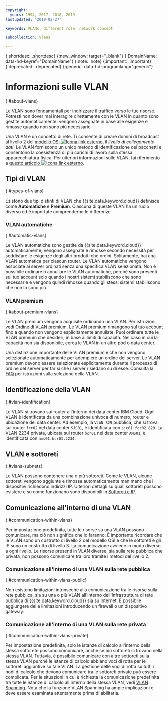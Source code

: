 ```yaml
---
copyright:
  years: 1994, 2017, 2018, 2019
lastupdated: "2019-02-27"

keywords: VLANs, different role, network concept

subcollection: vlans

---
```


{:shortdesc: .shortdesc}
{:new_window: target="_blank"}
{:DomainName: data-hd-keyref="DomainName"}
{:note: .note}
{:important: .important}
{:deprecated: .deprecated}
{:generic: data-hd-programlang="generic"}

# Informazioni sulle VLAN
{:#about-vlans}

Le VLAN sono fondamentali per indirizzare il traffico verso le tue risorse. Potresti non dover mai interagire direttamente con le VLAN in quanto sono gestite automaticamente: vengono assegnate in base alle esigenze e rimosse quando non sono più necessarie.

Una VLAN è un concetto di rete. Ti consente di creare domini di broadcast al livello 2 del [modello OSI ![Icona link esterno](../../icons/launch-glyph.svg "Icona link esterno")](https://en.wikipedia.org/wiki/OSI_model), il _livello di collegamento dati_. Le VLAN forniscono un unico metodo di identificazione dei pacchetti e consentono la coesistenza di più carichi di lavoro sulla stessa
apparecchiatura fisica. Per ulteriori informazioni sulle VLAN, fai riferimento a [questo articolo ![Icona link esterno](../../icons/launch-glyph.svg "Icona link esterno")](https://en.wikipedia.org/wiki/Virtual_LAN).

## Tipi di VLAN
{:#types-of-vlans}

Esistono due tipi distinti di VLAN che {{site.data.keyword.cloud}} definisce come **Automatiche** e **Premium**. Ciascuna di queste VLAN ha un ruolo diverso ed è importate comprenderne le differenze.

### VLAN automatiche
{:#automatic-vlans}

Le VLAN automatiche sono gestite da {{site.data.keyword.cloud}} automaticamente; vengono assegnate e rimosse secondo necessità per soddisfare le esigenze degli altri prodotti che ordini. Solitamente, hai una VLAN automatica per ciascun router. Le VLAN automatiche vengono associate ai server ordinati senza una specifica VLAN selezionata. Non è possibile ordinare o annullare le VLAN automatiche, perché sono presenti sul tuo account solo quando i nostri sistemi stabiliscono che sono necessarie e vengono quindi rimosse quando gli stessi sistemi stabiliscono che non lo sono più.

### VLAN premium
{:#about-premium-vlans}

Le VLAN premium vengono acquisite ordinando una VLAN. Per istruzioni, vedi [Ordine di VLAN premium](/docs/infrastructure/vlans?topic=vlans-ordering-premium-vlans). Le VLAN premium rimangono sul tuo account fino a quando non vengono esplicitamente annullate. Puoi ordinare tutte le VLAN premium che desideri, in base ai limiti di capacità. Nel caso in cui la capacità non sia disponibile, cerca le VLAN in un altro pod o data center.

Una distinzione importante delle VLAN premium è che non vengono selezionate automaticamente per adempiere un ordine del server. Le VLAN premium devono essere selezionate esplicitamente durante il processo di ordine del server per far sì che i server risiedano su di esse. Consulta la [FAQ](/docs/infrastructure/vlans?topic=vlans-vlans-faqs#is-there-a-way-to-specify-which-vlan-i-want-to-use-for-my-device-when-i-order-it-) per istruzioni sulla selezione della VLAN.


## Identificazione della VLAN
{:#vlan-identification}

Le VLAN si trovano sui router all'interno dei data center IBM Cloud. Ogni VLAN è identificata da una combinazione univoca di numero, router e ubicazione del data center. Ad esempio, la `VLAN 829` pubblica, che si trova sul router `fcr02` nel data center `SJC01`, è identificata con `sjc01.fcr02.829`. La VLAN 2234 privata, ubicata sul router `bcr01` nel data center `AMS01`, è identificata con `ams01.bcr01.2234`.


## VLAN e sottoreti
{:#vlans-subnets}

Le VLAN possono contenere una o più sottoreti. Come le VLAN, alcune sottoreti vengono aggiunte e rimosse automaticamente man mano che i dispositivi richiedono indirizzi IP. Ulteriori dettagli su quali sottoreti possono esistere e su come funzionano sono disponibili in [Sottoreti e IP](/docs/infrastructure/subnets?topic=subnets-getting-started-subnets-ips).


## Comunicazione all'interno di una VLAN
{:#communication-within-vlans}

Per impostazione predefinita, tutte le risorse su una VLAN possono comunicare, ma ciò non significa che lo faranno. È importante ricordare che le VLAN sono un costrutto di livello 2 del modello OSI e che le sottoreti e gli IP sono un costrutto di livello 3. La comunicazione avviene in modo diverso a ogni livello. Le risorse presenti in VLAN diverse, sia sulla rete pubblica che privata, non possono comunicare tra loro tramite i metodi del livello 2.

### Comunicazione all'interno di una VLAN sulla rete pubblica
{:#communication-within-vlans-public}

Non esistono limitazioni intrinseche alla comunicazione tra le risorse sulla rete pubblica, sia su una o più VLAN all'interno dell'infrastruttura di rete pubblica di {{site.data.keyword.cloud}} sia su Internet. È possibile aggiungere delle limitazioni introducendo un firewall o un dispositivo gateway.

### Comunicazione all'interno di una VLAN sulla rete privata
{:#communication-within-vlans-private}

Per impostazione predefinita, solo le istanze di calcolo all'interno della stessa sottorete possono comunicare, anche se più sottoreti si trovano nella stessa VLAN. Tuttavia, è possibile comunicare con altre sottoreti sulla stessa VLAN purché le istanze di calcolo abbiano voci di rotta per
le sottoreti aggiuntive su tale VLAN. La gestione delle voci di rotta su tutti i nodi di calcolo che devono comunicare tra le sottoreti private può essere complicata. Per le situazioni in cui è richiesta la comunicazione predefinita tra tutte le istanze di calcolo all'interno della stessa VLAN, vedi [VLAN Spanning](/docs/infrastructure/vlans?topic=vlans-vlan-spanning). Nota che la funzione VLAN Spanning ha ampie implicazioni e deve essere esaminata attentamente prima di abilitarla.
